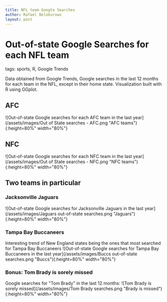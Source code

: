 ```yaml
---
title: NFL team Google Searches
author: Rafael Belokurows
layout: post
---
```


# Out-of-state Google Searches for each NFL team

tags: sports, R, Google Trends

Data obtained from Google Trends, Google searches in the last 12 months for each team in the NFL, except in their home state.
Visualization built with R using GGplot.
## AFC

![Out-of-state Google searches for each AFC team in the last year](/assets/images/Out of State searches - AFC.png "AFC teams"){:height=80%" width="80%"} 

## NFC
![Out-of-state Google searches for each NFC team in the last year](/assets/images/Out of State searches - NFC.png "NFC teams"){:height=80%" width="80%"} 


## Two teams in particular
### Jacksonville Jaguars
![Out-of-state Google searches for Jacksonville Jaguars in the last year](/assets/images/Jaguars out-of-state searches.png "Jaguars"){:height=80%" width="80%"} 

### Tampa Bay Buccaneers
Interesting trend of New England states being the ones that most searched for Tampa Bay Buccaneers
![Out-of-state Google searches for Tampa Bay Buccaneers in the last year](/assets/images/Buccs out-of-state searches.png "Buccs"){:height=80%" width="80%"} 

### Bonus: Tom Brady is sorely missed
Google searches for "Tom Brady" in the last 12 months:
![Tom Brady is sorely missed](/assets/images/Tom Brady searches.png "Brady is missed"){:height=80%" width="80%"} 

